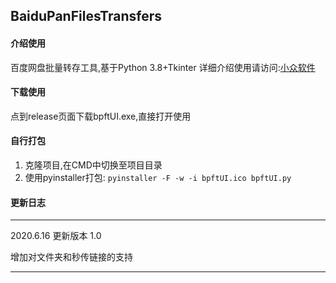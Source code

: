 BaiduPanFilesTransfers
-----
#### 介绍使用
百度网盘批量转存工具,基于Python 3.8+Tkinter
详细介绍使用请访问:[小众软件](https://www.appinn.com/baidupan-files-transfers/)

#### 下载使用
点到release页面下载bpftUI.exe,直接打开使用

#### 自行打包
1. 克隆项目,在CMD中切换至项目目录
2. 使用pyinstaller打包:
``
pyinstaller -F -w -i bpftUI.ico bpftUI.py
``

#### 更新日志
- - -

2020.6.16 更新版本 1.0

增加对文件夹和秒传链接的支持

- - -